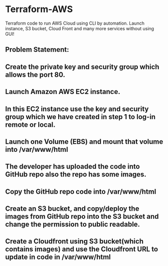 # Terraform-AWS
Terraform code to run AWS Cloud using CLI by automation. Launch instance, S3 bucket, Cloud Front and many more services without using GUI!

## Problem Statement:
## Create the private key and security group which allows the port 80.
## Launch Amazon AWS EC2 instance.
## In this EC2 instance use the key and security group which we have created in step 1 to log-in remote or local.
## Launch one Volume (EBS) and mount that volume into /var/www/html
## The developer has uploaded the code into GitHub repo also the repo has some images.
## Copy the GitHub repo code into /var/www/html
## Create an S3 bucket, and copy/deploy the images from GitHub repo into the S3 bucket and change the permission to public readable.
## Create a Cloudfront using S3 bucket(which contains images) and use the Cloudfront URL to update in code in /var/www/html
